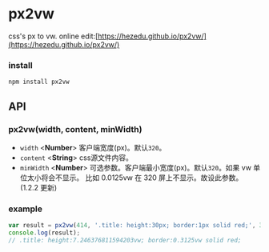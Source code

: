 # px2vw
css's px to vw. online edit:[https://hezedu.github.io/px2vw/](https://hezedu.github.io/px2vw/)
### install
`npm install px2vw`
## API
### px2vw(width, content, minWidth)

- `width`  <**Number**> 客户端宽度(px)。默认`320`。
- `content`  <**String**> css源文件内容。
- `minWidth` <**Number**> 可选参数。客户端最小宽度(px)。默认`320`。如果 vw 单位太小将会不显示。 比如 0.0125vw 在 320 屏上不显示。故设此参数。(1.2.2 更新)
### example
```js
var result = px2vw(414, '.title: height:30px; border:1px solid red;', 320);
console.log(result);
// .title: height:7.246376811594203vw; border:0.3125vw solid red;
```
